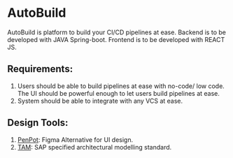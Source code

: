 # AutoBuild

AutoBuild is platform to build your CI/CD pipelines at ease.
Backend is to be developed with JAVA Spring-boot.
Frontend is to be developed with REACT JS.

## Requirements:
1. Users should be able to build pipelines at ease with no-code/ low code. The UI should be powerful enough to let users build pipelines at ease. 
2. System should be able to integrate with any VCS at ease.

## Design Tools:
1. [PenPot](https://design.penpot.app/#/dashboard/recent?team-id=e7c79b0d-7aa0-808c-8006-bb3c3d557ad4): Figma Alternative for UI design. 
2. [TAM](https://help.sap.com/docs/SAP_POWERDESIGNER/1cc460ad80f446e6a9d19303919ee269/c818cfa96e1b1014abb5d137d4620b1e.html): SAP specified architectural modelling standard.

